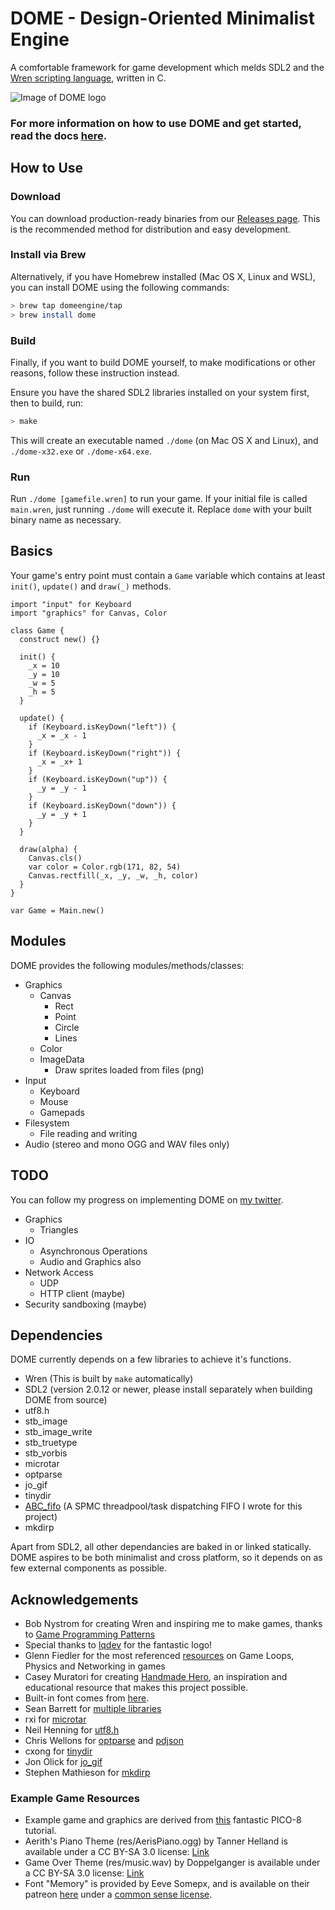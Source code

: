 # DOME - Design-Oriented Minimalist Engine

A comfortable framework for game development which melds SDL2 and the [Wren scripting language](http://wren.io), written in C.

![Image of DOME logo](https://domeengine.com/assets/logo200.png)

### For more information on how to use DOME and get started, read the docs [here](https://domeengine.com).

## How to Use

### Download

You can download production-ready binaries from our [Releases page](https://github.com/domeengine/dome/releases/latest). This is the recommended method for distribution and easy development.

### Install via Brew

Alternatively, if you have Homebrew installed (Mac OS X, Linux and WSL), you can install DOME using the following commands:

```bash
> brew tap domeengine/tap
> brew install dome
```

### Build

Finally, if you want to build DOME yourself, to make modifications or other reasons, follow these instruction instead.

Ensure you have the shared SDL2 libraries installed on your system first, then to build, run:

```bash
> make
```

This will create an executable named `./dome` (on Mac OS X and Linux), and `./dome-x32.exe` or `./dome-x64.exe`.

### Run

Run `./dome [gamefile.wren]` to run your game. If your initial file is called `main.wren`, just running `./dome` will execute it. Replace `dome` with your built binary name as necessary.

## Basics

Your game's entry point must contain a `Game` variable which contains at least `init()`, `update()` and `draw(_)` methods.

```wren
import "input" for Keyboard
import "graphics" for Canvas, Color

class Game {
  construct new() {}

  init() {
    _x = 10
    _y = 10
    _w = 5
    _h = 5
  }

  update() {
    if (Keyboard.isKeyDown("left")) {
      _x = _x - 1
    }
    if (Keyboard.isKeyDown("right")) {
      _x = _x+ 1
    }
    if (Keyboard.isKeyDown("up")) {
      _y = _y - 1
    }
    if (Keyboard.isKeyDown("down")) {
      _y = _y + 1
    }
  }

  draw(alpha) {
    Canvas.cls()
    var color = Color.rgb(171, 82, 54)
    Canvas.rectfill(_x, _y, _w, _h, color)
  }
}

var Game = Main.new()
```

## Modules

DOME provides the following modules/methods/classes:

- Graphics
  - Canvas
    - Rect
    - Point
    - Circle
    - Lines
  - Color
  - ImageData
    - Draw sprites loaded from files (png)
- Input
  - Keyboard
  - Mouse
  - Gamepads
- Filesystem
  - File reading and writing
- Audio (stereo and mono OGG and WAV files only)

## TODO

You can follow my progress on implementing DOME on [my twitter](https://twitter.com/avivbeeri/status/1012448692119457798).

- Graphics
  - Triangles
- IO
  - Asynchronous Operations
  - Audio and Graphics also
- Network Access
  - UDP
  - HTTP client (maybe)
- Security sandboxing (maybe)

## Dependencies

DOME currently depends on a few libraries to achieve it's functions.

- Wren (This is built by `make` automatically)
- SDL2 (version 2.0.12 or newer, please install separately when building DOME from source)
- utf8.h
- stb_image
- stb_image_write
- stb_truetype
- stb_vorbis
- microtar
- optparse
- jo_gif
- tinydir
- [ABC_fifo](https://github.com/avivbeeri/abc) (A SPMC threadpool/task dispatching FIFO I wrote for this project)
- mkdirp

Apart from SDL2, all other dependancies are baked in or linked statically. DOME aspires to be both minimalist and cross platform, so it depends on as few external components as possible.

## Acknowledgements

- Bob Nystrom for creating Wren and inspiring me to make games, thanks to [Game Programming Patterns](http://gameprogrammingpatterns.com)
- Special thanks to [lqdev](https://github.com/liquid600pgm) for the fantastic logo!
- Glenn Fiedler for the most referenced [resources](https://gafferongames.com/) on Game Loops, Physics and Networking in games
- Casey Muratori for creating [Handmade Hero](https://hero.handmade.network), an inspiration and educational resource that makes this project possible.
- Built-in font comes from [here](https://github.com/dhepper/font8x8).
- Sean Barrett for [multiple libraries](https://github.com/nothings/stb)
- rxi for [microtar](https://github.com/rxi/microtar)
- Neil Henning for [utf8.h](https://github.com/sheredom/utf8.h)
- Chris Wellons for [optparse](https://github.com/skeeto/optparse) and [pdjson](https://github.com/skeeto/pdjson)
- cxong for [tinydir](https://github.com/cxong/tinydir)
- Jon Olick for [jo_gif](https://www.jonolick.com/home/gif-writer)
- Stephen Mathieson for [mkdirp](https://github.com/stephenmathieson/mkdirp.c)


### Example Game Resources

- Example game and graphics are derived from [this](https://ztiromoritz.github.io/pico-8-shooter/) fantastic PICO-8 tutorial.
- Aerith's Piano Theme (res/AerisPiano.ogg) by Tanner Helland is available under a CC BY-SA 3.0 license: [Link](http://www.tannerhelland.com/68/aeris-theme-piano/)
- Game Over Theme (res/music.wav) by Doppelganger is available under a CC BY-SA 3.0 license: [Link](https://opengameart.org/content/game-over-theme)
- Font "Memory" is provided by Eeve Somepx, and is available on their patreon [here](https://www.patreon.com/posts/free-font-memory-28150678) under a [common sense license](http://www.palmentieri.it/somepx/license.txt).
